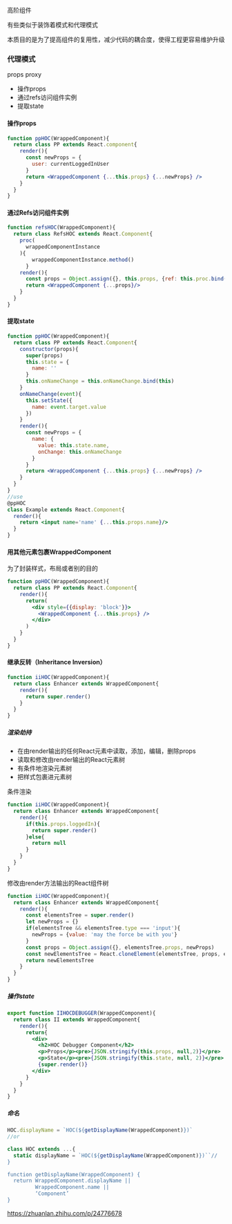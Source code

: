 高阶组件

有些类似于装饰着模式和代理模式

本质目的是为了提高组件的复用性，减少代码的耦合度，使得工程更容易维护升级

### 代理模式

props proxy

- 操作props
- 通过refs访问组件实例
- 提取state

#### 操作props

```jsx
function ppHOC(WrappedComponent){
  return class PP extends React.component{
    render(){
      const newProps = {
        user: currentLoggedInUser
      }
      return <WrappedComponent {...this.props} {...newProps} />
    }
  }
}
```

#### 通过Refs访问组件实例

```jsx
function refsHOC(WrappedComponent){
  return class RefsHOC extends React.Component{
    proc(
      wrappedComponentInstance
    ){
        wrappedComponentInstance.method()
      }
    render(){
      const props = Object.assign({}, this.props, {ref: this.proc.bind(this)})
      return <WrappedComponent {...props}/>
    }
  }
}
```

#### 提取state

```jsx
function ppHOC(WrappedComponent){
  return class PP extends React.Component{
    constructor(props){
      super(props)
      this.state = {
        name: ''
      }
      this.onNameChange = this.onNameChange.bind(this)
    }
    onNameChange(event){
      this.setState({
        name: event.target.value
      })
    }
    render(){
      const newProps = {
        name: {
          value: this.state.name,
          onChange: this.onNameChange
        }
      }
      return <WrappedComponent {...this.props} {...newProps} />
    }
  }
}
//use
@ppHOC
class Example extends React.Component{
  render(){
    return <input name='name' {...this.props.name}/>
  }
}
```

#### 用其他元素包裹WrappedComponent

为了封装样式，布局或者别的目的

```jsx
function ppHOC(WrappedComponent){
  return class PP extends React.Component{
    render(){
      return(
        <div style={{display: 'block'}}>
          <WrappedComponent {...this.props} />
        </div>
      )
    }
  }
}
```

#### 继承反转（Inheritance Inversion）

```jsx
function iiHOC(WrappedComponent){
  return class Enhancer extends WrappedComponent{
    render(){
      return super.render()
    }
  }
}
```

##### 渲染劫持

- 在由render输出的任何React元素中读取，添加，编辑，删除props
- 读取和修改由render输出的React元素树
- 有条件地渲染元素树
- 把样式包裹进元素树

条件渲染

```jsx
function iiHOC(WrappedComponent){
  return class Enhancer extends WrappedComponent{
    render(){
      if(this.props.loggedIn){
        return super.render()
      }else{
        return null
      }
    }
  }
}
```

修改由render方法输出的React组件树

```jsx
function iiHOC(WrappedComponent){
  return class Enhancer extends WrappedComponent{
    render(){
      const elementsTree = super.render()
      let newProps = {}
      if(elementsTree && elementsTree.type === 'input'){
        newProps = {value: 'may the force be with you'}
      }
      const props = Object.assign({}, elementsTree.props, newProps)
      const newElementsTree = React.cloneElement(elementsTree, props, elementsTree.props.children)
      return newElementsTree
    }
  }
}
```

##### 操作state

```jsx
export function IIHOCDEBUGGER(WrappedComponent){
  return class II extends WrappedComponent{
    render(){
      return{
        <div>
          <h2>HOC Debugger Component</h2>
          <p>Props</p><pre>{JSON.stringify(this.props, null,2)}</pre>
          <p>State</p><pre>{JSON.stringify(this.state, null, 2)}</pre>
          {super.render()}
        </div>
      }
    }
  }
}
```

##### 命名

```jsx
HOC.displayName = `HOC(${getDisplayName(WrappedComponent)})`
//or

class HOC extends ...{
  static displayName = `HOC(${getDisplayName(WrappedComponent)})``//
}

function getDisplayName(WrappedComponent) {
  return WrappedComponent.displayName ||
         WrappedComponent.name ||
         ‘Component’
}
```



https://zhuanlan.zhihu.com/p/24776678